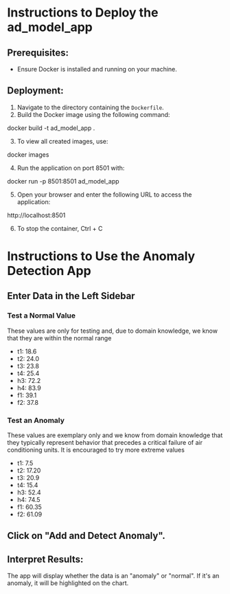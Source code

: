 
# Instructions to Deploy the ad_model_app

## Prerequisites:
- Ensure Docker is installed and running on your machine.

## Deployment:

1. Navigate to the directory containing the `Dockerfile`.
2. Build the Docker image using the following command:

docker build -t ad_model_app .

3. To view all created images, use:

docker images

4. Run the application on port 8501 with:

docker run -p 8501:8501 ad_model_app


5. Open your browser and enter the following URL to access the application:

http://localhost:8501


6. To stop the container, Ctrl + C

# Instructions to Use the Anomaly Detection App

## Enter Data in the Left Sidebar

### Test a Normal Value

These values are only for testing and, due to domain knowledge, we know that they are within the normal range

- t1: 18.6
- t2: 24.0
- t3: 23.8
- t4: 25.4
- h3: 72.2
- h4: 83.9
- f1: 39.1
- f2: 37.8

### Test an Anomaly

These values are exemplary only and we know from domain knowledge that they typically represent behavior that precedes a critical failure of air conditioning units. It is encouraged to try more extreme values

- t1: 7.5
- t2: 17.20
- t3: 20.9
- t4: 15.4
- h3: 52.4
- h4: 74.5
- f1: 60.35
- f2: 61.09

## Click on "Add and Detect Anomaly".


## Interpret Results:

The app will display whether the data is an "anomaly" or "normal".
If it's an anomaly, it will be highlighted on the chart.



